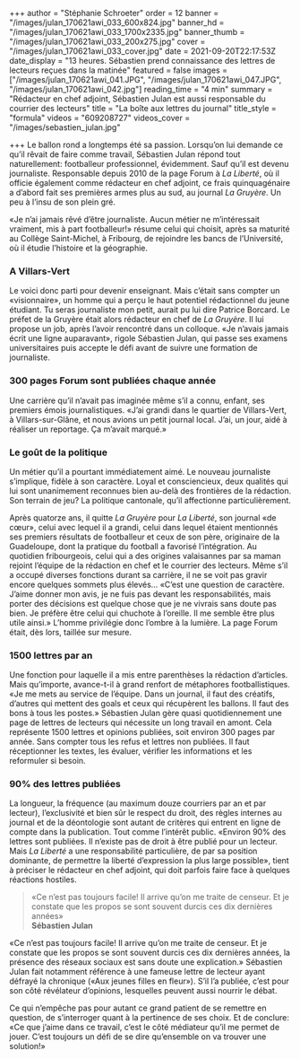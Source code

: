 +++
author = "Stéphanie Schroeter"
order = 12
banner = "/images/julan_170621awi_033_600x824.jpg"
banner_hd = "/images/julan_170621awi_033_1700x2335.jpg"
banner_thumb = "/images/julan_170621awi_033_200x275.jpg"
cover = "/images/julan_170621awi_033_cover.jpg"
date = 2021-09-20T22:17:53Z
date_display = "13 heures. Sébastien prend connaissance des lettres de lecteurs reçues dans la matinée"
featured = false
images = ["/images/julan_170621awi_041.JPG", "/images/julan_170621awi_047.JPG", "/images/julan_170621awi_042.jpg"]
reading_time = "4 min"
summary = "Rédacteur en chef adjoint, Sébastien Julan est aussi responsable du courrier des lecteurs"
title = "La boîte aux lettres du journal"
title_style = "formula"
videos = "609208727"
videos_cover = "/images/sebastien_julan.jpg"

+++
Le ballon rond a longtemps été sa passion. Lorsqu’on lui demande ce qu’il rêvait de faire comme travail, Sébastien Julan répond tout naturellement: footballeur professionnel, évidemment. Sauf qu’il est devenu journaliste. Responsable depuis 2010 de la page Forum à _La Liberté_, où il officie également comme rédacteur en chef adjoint, ce frais quinquagénaire a d’abord fait ses premières armes plus au sud, au journal _La Gruyère_. Un peu à l’insu de son plein gré.

«Je n’ai jamais rêvé d’être journaliste. Aucun métier ne m’intéressait vraiment, mis à part footballeur!» résume celui qui choisit, après sa maturité au Collège Saint-Michel, à Fribourg, de rejoindre les bancs de l’Université, où il étudie l’histoire et la géographie.

### A Villars-Vert

Le voici donc parti pour devenir enseignant. Mais c’était sans compter un «visionnaire», un homme qui a perçu le haut potentiel rédactionnel du jeune étudiant. Tu seras journaliste mon petit, aurait pu lui dire Patrice Borcard. Le préfet de la Gruyère était alors rédacteur en chef de _La Gruyère_. Il lui propose un job, après l’avoir rencontré dans un colloque. «Je n’avais jamais écrit une ligne auparavant», rigole Sébastien Julan, qui passe ses examens universitaires puis accepte le défi avant de suivre une formation de journaliste.

### **300** pages Forum sont publiées chaque année

Une carrière qu’il n’avait pas imaginée même s’il a connu, enfant, ses premiers émois journalistiques. «J’ai grandi dans le quartier de Villars-Vert, à Villars-sur-Glâne, et nous avions un petit journal local. J’ai, un jour, aidé à réaliser un reportage. Ça m’avait marqué.»

### Le goût de la politique

Un métier qu’il a pourtant immédiatement aimé. Le nouveau journaliste s’implique, fidèle à son caractère. Loyal et consciencieux, deux qualités qui lui sont unanimement reconnues bien au-delà des frontières de la rédaction. Son terrain de jeu? La politique cantonale, qu’il affectionne particulièrement.

Après quatorze ans, il quitte _La Gruyère_ pour _La Liberté_, son journal «de cœur», celui avec lequel il a grandi, celui dans lequel étaient mentionnés ses premiers résultats de footballeur et ceux de son père, originaire de la Guadeloupe, dont la pratique du football a favorisé l’intégration. Au quotidien fribourgeois, celui qui a des origines valaisannes par sa maman rejoint l’équipe de la rédaction en chef et le courrier des lecteurs. Même s’il a occupé diverses fonctions durant sa carrière, il ne se voit pas gravir encore quelques sommets plus élevés… «C’est une question de caractère. J’aime donner mon avis, je ne fuis pas devant les responsabilités, mais porter des décisions est quelque chose que je ne vivrais sans doute pas bien. Je préfère être celui qui chuchote à l’oreille. Il me semble être plus utile ainsi.» L’homme privilégie donc l’ombre à la lumière. La page Forum était, dès lors, taillée sur mesure.

### 1500 lettres par an

Une fonction pour laquelle il a mis entre parenthèses la rédaction d’articles. Mais qu’importe, avance-t-il à grand renfort de métaphores footballistiques. «Je me mets au service de l’équipe. Dans un journal, il faut des créatifs, d’autres qui mettent des goals et ceux qui récupèrent les ballons. Il faut des bons à tous les postes.» Sébastien Julan gère quasi quotidiennement une page de lettres de lecteurs qui nécessite un long travail en amont. Cela représente 1500 lettres et opinions publiées, soit environ 300 pages par année. Sans compter tous les refus et lettres non publiées. Il faut réceptionner les textes, les évaluer, vérifier les informations et les reformuler si besoin.

### 90% des lettres publiées

La longueur, la fréquence (au maximum douze courriers par an et par lecteur), l’exclusivité et bien sûr le respect du droit, des règles internes au journal et de la déontologie sont autant de critères qui entrent en ligne de compte dans la publication. Tout comme l’intérêt public. «Environ 90% des lettres sont publiées. Il n’existe pas de droit à être publié pour un lecteur. Mais _La Liberté_ a une responsabilité particulière, de par sa position dominante, de permettre la liberté d’expression la plus large possible», tient à préciser le rédacteur en chef adjoint, qui doit parfois faire face à quelques réactions hostiles.

> «Ce n’est pas toujours facile! Il arrive qu’on me traite de censeur. Et je constate que les propos se sont souvent durcis ces dix dernières années»  
> **Sébastien Julan**

«Ce n’est pas toujours facile! Il arrive qu’on me traite de censeur. Et je constate que les propos se sont souvent durcis ces dix dernières années, la présence des réseaux sociaux est sans doute une explication.» Sébastien Julan fait notamment référence à une fameuse lettre de lecteur ayant défrayé la chronique («Aux jeunes filles en fleur»). S’il l’a publiée, c’est pour son côté révélateur d’opinions, lesquelles peuvent aussi nourrir le débat.

Ce qui n’empêche pas pour autant ce grand patient de se remettre en question, de s’interroger quant à la pertinence de ses choix. Et de conclure: «Ce que j’aime dans ce travail, c’est le côté médiateur qu’il me permet de jouer. C’est toujours un défi de se dire qu’ensemble on va trouver une solution!»
